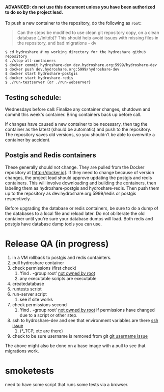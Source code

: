 #### ADVANCED: do not use this document unless you have been authorized to do so by the project lead.

To push a new container to the repository, do the following as `root`:

> Can the steps be modified to use clean git repository copy, on a clean database (./initdb)?
> This should help avoid issues with missing files in the repository, and bad migrations - dv


    $ cd hydroshare # my working directory for the hydroshare github repository
    $ ./stop-all-containers
    $ docker commit hydroshare-dev dev.hydroshare.org:5999/hydroshare-dev
    $ docker push dev.hydroshare.org:5999/hydroshare-dev
    $ docker start hydroshare-postgis
    $ docker start hydroshare-redis
    $ ./run-testserver (or ./run-webserver)

## Testing schedule: 

Wednesdays before call: Finalize any container changes, shutdown and commit this week's container.  Bring containers back up before call.  

If changes have caused a new container to be necessary, then tag the container as the latest (should be automatic) and push to the repository.  The repository saves old versions, so you shouldn't be able to overwrite a container by accident. 

## Postgis and Redis containers

These generally should not change.  They are pulled from the Docker repository at [http://docker.io].  If they need to change because of version changes, the project lead should approve updating the postgis and redis containers.  This will involve downloading and building the containers, then labeling them as hydroshare-postgis and hydroshare-redis.  Then push them up to the repository as dev.hydroshare.org:5999/redis or postgis respectively.  

Before upgrading the database or redis containers, be sure to do a dump of the databases to a local file and reload later.  Do not obliterate the old container until you're sure your database dumps will load.  Both redis and postgis have database dump tools you can use.

# Release QA (in progress)
1. in a VM rollback to postgis and redis containters.
1. pull hydroshare container
1. check permissions (first check)
    1.  'find . -group root'  [not owned by root](https://www.pivotaltracker.com/story/show/65917962) 
    1. any executable scripts are executable
1. createdatabase
1. runtests script
1. run-server script
    1. see if site works
1. check permissions second
    1. 'find . -group root' [not owned by root](https://www.pivotaltracker.com/story/show/65917962) if permissions have changed due to a script or other step.
1. ssh to hydroshare-dev and see that environment variables are there [ssh issue](https://www.pivotaltracker.com/story/show/66776926)
    1. (*_TCP, etc are there)
1. check to be sure username is removed from git [git username issue](https://www.pivotaltracker.com/story/show/64864496)

The above might also be done on a base image with a pull to see that migrations work.

# smoketests
 need to have some script that runs some tests via a browser.